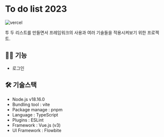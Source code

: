 # To do list 2023

![vercel](https://vercelbadge.vercel.app/api/253eosam/to-do-list-2023)

투 두 리스트를 만들면서 프레임워크의 사용과 여러 기술들을 적용시켜보기 위한 프로젝트.

## 🧑‍💻 기능

- 로그인

## 🛠️ 기술스택

- Node.js v18.16.0
- Bundling tool : vite
- Package manage : pnpm
- Language : TypeScript
- Plugins : ESLint
- Framework : Vue.js (v3)
- UI Framework : Flowbite
